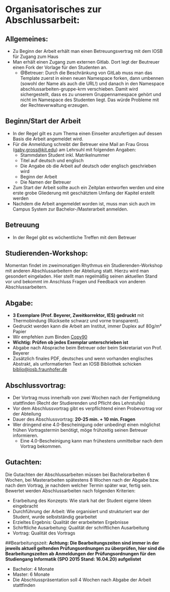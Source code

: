# Organisatorisches zur Abschlussarbeit:

## Allgemeines:
* Zu Beginn der Arbeit erhält man einen Betreuungsvertrag mit dem IOSB für Zugang zum Haus
* Man erhält einen Zugang zum externen Gitlab. Dort legt der Beutreuer einen Fork der Vorlage für den Studenten an.
  * @Betreuer: Durch die Beschränkung von GitLab muss man das Template zuerst in einen neuen Namespace forken, dann umbennen (sowohl der Name als auch die URL!) und danach in den Namespace abschlussarbeiten-gruppe-krm verschieben. Damit wird sichergestellt, dass es zu unserem Gruppennamespace gehört und nicht im Namespace des Studenten liegt. Das würde Probleme mit der Rechteverwaltung erzeugen.


## Beginn/Start der Arbeit
* In der Regel gilt es zum Thema einen Einseiter anzufertigen auf dessen Basis die Arbeit angemeldet wird.
* Für die Anmeldung schreibt der Betreuer eine Mail an Frau Gross (gaby.gross@kit.edu) am Lehrsuhl mit folgenden Angaben:
  * Stammdaten Student inkl. Matrikelnummer
  * Titel auf deutsch und englisch
  * Die Angabe ob die Arbeit auf deutsch oder englisch geschrieben wird
  * Beginn der Arbeit
  * Die Namen der Betreuer
* Zum Start der Arbeit sollte auch ein Zeitplan entworfen werden und eine erste grobe Gliederung mit geschätztem Umfang der Kapitel erstellt werden
* Nachdem die Arbeit angemeldet worden ist, muss man sich auch im Campus System zur Bachelor-/Masterarbeit anmelden.

## Betreuung
* In der Regel gibt es wöchentliche Treffen mit dem Betreuer

## Studierenden-Workshop:
Momentan findet im zweimonatigen Rhythmus ein Studierenden-Workshop mit anderen Abschlussarbeitern der Abteilung statt. Hierzu wird man gesondert eingeladen. Hier stellt man regelmäßig seinen aktuellen Stand vor und bekommt im Anschluss Fragen und Feedback von anderen Abschlussarbeitern.

## Abgabe:
* **3 Exemplare (Prof. Beyerer, Zweitkorrektor, IES) gedruckt**  mit Thermobindung (Rückseite schwarz und vorne transparent).
* Gedruckt werden kann die Arbeit am Institut, immer Duplex auf 80g/m² Papier
* Wir empfehlen zum Binden [Copy90](https://goo.gl/maps/wtxjWddGmHMHZiiV7)
* **Wichtig: Prüfen ob jedes Exemplar unterschrieben ist**
* Abgabe nach Absprache beim Betreuer oder beim Sekretariat von Prof. Beyerer
* Zusätzlich finales PDF, deutsches und wenn vorhanden englisches Abstrakt, als unformatierten Text an IOSB Bibliothek schicken [biblio@iosb.fraunhofer.de](mailto:biblio@iosb.fraunhofer.de)

## Abschlussvortrag:
* Der Vortrag muss innerhalb von zwei Wochen nach der Fertigmeldung stattfinden (Recht der Studierenden und Pflicht des Lehrstuhls)
* Vor dem Abschlussvortrag gibt es verpflichtend einen Probevortrag vor der Abteilung
* Dauer des Abschlussvortrag: **20-25 min. + 10 min. Fragen**
* Wer dringend eine 4.0-Bescheinigung oder unbedingt einen möglichst frühen Vortragstermin benötigt, möge frühzeitig seinen Betreuer informieren.
  * Eine 4.0-Bescheinigung kann man frühestens unmittelbar nach dem Vortrag bekommen. 
 
## Gutachten:
Die Gutachten der Abschlussarbeiten müssen bei Bachelorarbeiten 6 Wochen, bei Masterarbeiten spätestens 8 Wochen nach der Abgabe bzw. nach dem Vortrag, je nachdem welcher Termin später war,  fertig sein. 
Bewertet werden Abschlussarbeiten nach folgenden Kriterien:
* Erarbeitung des Konzepts: Wie stark hat der Student eigene Ideen eingebracht
* Durchführung der Arbeit: Wie organisiert und strukturiert war der Student, wurde selbstständig gearbeitet
* Erzieltes Ergebnis: Qualität der erarbeiteten Ergebnisse
* Schirftliche Ausarbeitung: Qualität der schriftlichen Ausarbeitung
* Vortrag: Qualität des Vortrags

##Bearbeitungszeit: 
**Achtung: Die Bearbeitungszeiten sind immer in der jeweils aktuell geltenden Prüfungsordnungen zu überprüfen, hier sind die Bearbeitungszeiten ab Anmeldungen der Prüfungsordnungen für den Studiengang Informatik (SPO 2015 Stand: 16.04.20) aufgelistet**
* Bachelor: 4 Monate
* Master: 6 Monate
* Die Abschlusspräsentation soll 4 Wochen nach Abgabe der Arbeit stattfinden
 